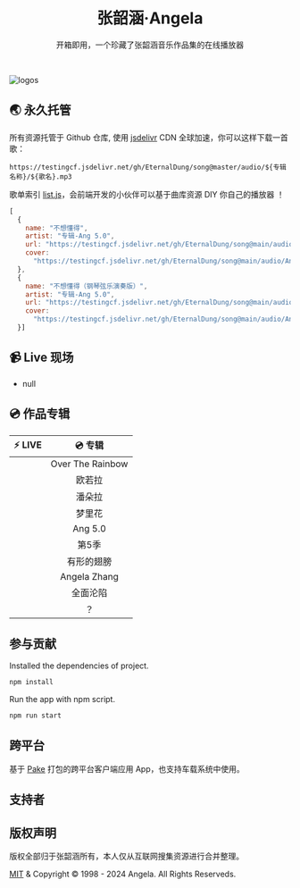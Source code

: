 <h1 align="center">张韶涵·Angela</h1>

<p align="center">开箱即用，一个珍藏了张韶涵音乐作品集的在线播放器</p>

<div align="center">

[//]: # (  <a href="https://lizhi.turkyden.com" target="_blank">：：：✨ Live Demo ✨ ：：：</a>)
</div>

<br/>

![logos](https://testingcf.jsdelivr.net/gh/EternalDung/ang@0.1/screenshot.png)


## 🌏 永久托管

所有资源托管于 Github 仓库, 使用 [jsdelivr](https://www.jsdelivr.com/) CDN 全球加速，你可以这样下载一首歌：

```
https://testingcf.jsdelivr.net/gh/EternalDung/song@master/audio/${专辑名称}/${歌名}.mp3
```

歌单索引 [list.js](https://testingcf.jsdelivr.net/gh/nj-lizhi/song@master/audio/list-v2.js)，会前端开发的小伙伴可以基于曲库资源 DIY 你自己的播放器 ！

```js
[
  {
    name: "不想懂得",
    artist: "专辑-Ang 5.0",
    url: "https://testingcf.jsdelivr.net/gh/EternalDung/song@main/audio/Ang 5.0/不想懂得.mp3",
    cover:
      "https://testingcf.jsdelivr.net/gh/EternalDung/song@main/audio/Ang 5.0/cover.png",
  },
  {
    name: "不想懂得（钢琴弦乐演奏版）",
    artist: "专辑-Ang 5.0",
    url: "https://testingcf.jsdelivr.net/gh/EternalDung/song@main/audio/Ang 5.0/不想懂得（钢琴弦乐演奏版）.mp3",
    cover:
      "https://testingcf.jsdelivr.net/gh/EternalDung/song@main/audio/Ang 5.0/cover.png",
  }]
```

## 📹 Live 现场

- null


## 💿 作品专辑

| :zap: **LIVE**           | 💿 **专辑**           |
| :------------------------: | :------------------------: |
|                          | Over The Rainbow         |
|                          | 欧若拉                    |
|                          | 潘朵拉                    |
|                          | 梦里花                    |
|                          | Ang 5.0                   |
|                          | 第5季                     |
|                          | 有形的翅膀                |
|                          | Angela Zhang             |
|                          | 全面沦陷                  |
|                          | ？                        |


## 参与贡献

Installed the dependencies of project.

```bash
npm install
```

Run the app with npm script.

```bash
npm run start
```

## 跨平台

基于 [Pake](https://github.com/tw93/Pake) 打包的跨平台客户端应用 App，也支持车载系统中使用。


## 支持者


## 版权声明

版权全部归于张韶涵所有，本人仅从互联网搜集资源进行合并整理。

[MIT](./LICENSE) & Copyright © 1998 - 2024 Angela. All Rights Reserveds.
